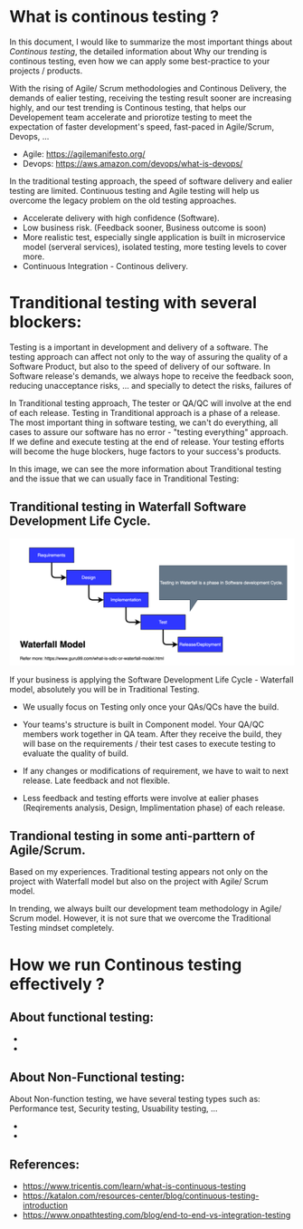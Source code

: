 # What is continous testing ?

In this document, I would like to summarize the most important things about *Continous testing*, the detailed information about Why our trending is continous testing, even how we can apply some best-practice to your projects / products.

With the rising of Agile/ Scrum methodologies and Continous Delivery, the demands of ealier testing, receiving the testing result sooner are increasing highly, and our test trending is Continous testing, that helps our Developement team accelerate and priorotize testing to meet the expectation of faster development's speed, fast-paced in Agile/Scrum, Devops, ...

+ Agile: https://agilemanifesto.org/
+ Devops: https://aws.amazon.com/devops/what-is-devops/

In the traditional testing approach, the speed of software delivery and ealier testing are limited.  Continuous testing and Agile testing will help us overcome the legacy problem on the old testing approaches.

+ Accelerate delivery with high confidence (Software).
+ Low business risk. (Feedback sooner, Business outcome is soon)
+ More realistic test, especially single application is built in microservice model (serveral services), isolated testing, more testing levels to cover more.
+ Continuous Integration - Continous delivery.

# Tranditional testing with several blockers:

Testing is a important in development and delivery of a software. The testing approach can affect not only to the way of assuring the quality of a Software Product, but also to the speed of delivery of our software.
In Software release's demands, we always hope to receive the feedback soon, reducing unacceptance risks, ... and specially to detect the risks, failures of 

In Tranditional testing approach, The tester or QA/QC will involve at the end of each release. Testing in Tranditional approach is a phase of a release. The most important thing in software testing, we can't do everything, all cases to assure our software has no error - "testing everything" approach. If we define and execute testing at the end of release. Your testing efforts will become the huge blockers, huge factors to your success's products.

In this image, we can see the more information about Tranditional testing and the issue that we can usually face in Tranditional Testing:

## Tranditional testing in Waterfall Software Development Life Cycle.

![Waterfall-Model](../images/waterfall_model.png)

If your business is applying the Software Development Life Cycle - Waterfall model, absolutely you will be in Traditional Testing.

+ We usually focus on Testing only once your QAs/QCs have the build.

+ Your teams's structure is built in Component model.
Your QA/QC members work together in QA team. After they receive the build, they will base on the requirements / their test cases to execute testing to evaluate the quality of build.

+ If any changes or modifications of requirement, we have to wait to next release. Late feedback and not flexible.

+ Less feedback and testing efforts were involve at ealier phases (Reqirements analysis, Design, Implimentation phase) of each release.

## Trandional testing in some anti-parttern of Agile/Scrum.

Based on my experiences. Traditional testing appears not only on the project with Waterfall model but also on the project with Agile/ Scrum model.

In trending, we always built our development team methodology in Agile/ Scrum model. However, it is not sure that we overcome the Traditional Testing mindset completely. 



# How we run Continous testing effectively ?

## About functional testing:

+ 
+ 

## About Non-Functional testing:
About Non-function testing, we have several testing types such as: Performance test, Security testing, Usuability testing, ...

+
+


## References:
- https://www.tricentis.com/learn/what-is-continuous-testing
- https://katalon.com/resources-center/blog/continuous-testing-introduction
- https://www.onpathtesting.com/blog/end-to-end-vs-integration-testing
